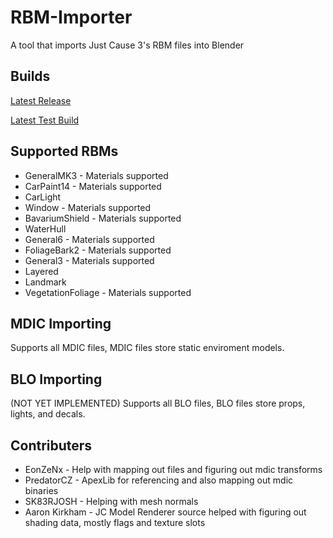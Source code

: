 # RBM-Importer
A tool that imports Just Cause 3's RBM files into Blender
## Builds
[Latest Release](https://github.com/Brooen/RBM-Importer/releases/latest "Latest Release")

[Latest Test Build](https://github.com/Brooen/RBM-Importer/raw/refs/heads/main/io_import_rbm.zip "Latest Test Build")
## Supported RBMs
- GeneralMK3 - Materials supported
- CarPaint14 - Materials supported
- CarLight
- Window - Materials supported
- BavariumShield - Materials supported
- WaterHull
- General6 - Materials supported
- FoliageBark2 - Materials supported
- General3 - Materials supported
- Layered
- Landmark
- VegetationFoliage - Materials supported
## MDIC Importing
Supports all MDIC files, MDIC files store static enviroment models.
## BLO Importing
(NOT YET IMPLEMENTED)
Supports all BLO files, BLO files store props, lights, and decals.
## Contributers
- EonZeNx - Help with mapping out files and figuring out mdic transforms
- PredatorCZ - ApexLib for referencing and also mapping out mdic binaries
- SK83RJOSH - Helping with mesh normals
- Aaron Kirkham - JC Model Renderer source helped with figuring out shading data, mostly flags and texture slots
